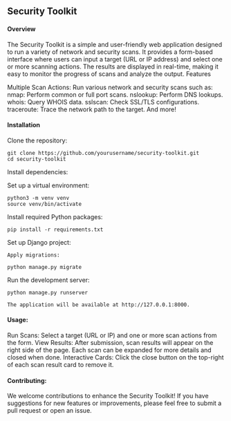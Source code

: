 ## Security Toolkit
#### Overview

The Security Toolkit is a simple and user-friendly web application designed to run a variety of network and security scans. It provides a form-based interface where users can input a target (URL or IP address) and select one or more scanning actions. The results are displayed in real-time, making it easy to monitor the progress of scans and analyze the output.
Features

Multiple Scan Actions: Run various network and security scans such as:
    nmap: Perform common or full port scans.
    nslookup: Perform DNS lookups.
    whois: Query WHOIS data.
    sslscan: Check SSL/TLS configurations.
    traceroute: Trace the network path to the target.
    And more!

#### Installation

Clone the repository:

    git clone https://github.com/yourusername/security-toolkit.git
    cd security-toolkit

Install dependencies:

  Set up a virtual environment:
    
    python3 -m venv venv
    source venv/bin/activate

  Install required Python packages:

    pip install -r requirements.txt

  Set up Django project:

    Apply migrations:

    python manage.py migrate

  Run the development server:

    python manage.py runserver

    The application will be available at http://127.0.0.1:8000.

#### Usage:

Run Scans: Select a target (URL or IP) and one or more scan actions from the form.
View Results: After submission, scan results will appear on the right side of the page. Each scan can be expanded for more details and closed when done.
Interactive Cards: Click the close button on the top-right of each scan result card to remove it.

#### Contributing:

We welcome contributions to enhance the Security Toolkit! If you have suggestions for new features or improvements, please feel free to submit a pull request or open an issue.
